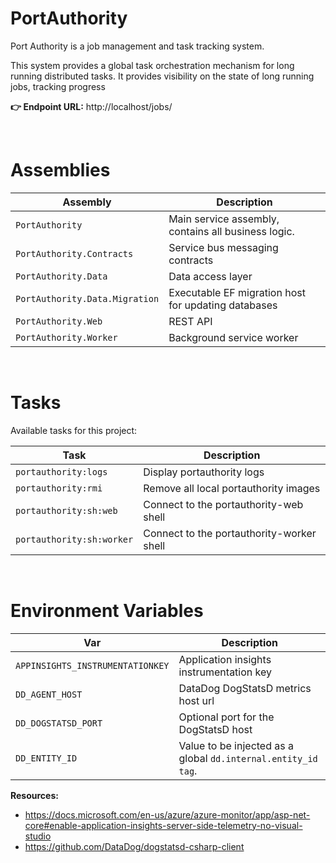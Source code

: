 PortAuthority
=============

Port Authority is a job management and task tracking system.

This system provides a global task orchestration mechanism for long running distributed tasks. It provides visibility on the state of long running jobs, tracking progress 

 **👉 Endpoint URL:** http://localhost/jobs/

&nbsp;

# Assemblies

| Assembly                       | Description                                         |
|--------------------------------|-----------------------------------------------------|
| `PortAuthority`                | Main service assembly, contains all business logic. | 
| `PortAuthority.Contracts`      | Service bus messaging contracts                     | 
| `PortAuthority.Data`           | Data access layer                                   |
| `PortAuthority.Data.Migration` | Executable EF migration host for updating databases |
| `PortAuthority.Web`            | REST API                                            |
| `PortAuthority.Worker`         | Background service worker                           |

&nbsp;

# Tasks

Available tasks for this project:

| Task                      | Description                                   |
|---------------------------|-----------------------------------------------|
| `portauthority:logs`      | Display portauthority logs                    |
| `portauthority:rmi`       | Remove all local portauthority images         |
| `portauthority:sh:web`    | Connect to the portauthority-web shell        |
| `portauthority:sh:worker` | Connect to the portauthority-worker shell     |

&nbsp;

# Environment Variables

| Var                              | Description                                   |
|----------------------------------|-----------------------------------------------|
| `APPINSIGHTS_INSTRUMENTATIONKEY` | Application insights instrumentation key      | 
| `DD_AGENT_HOST `                 | DataDog DogStatsD metrics host url            |
| `DD_DOGSTATSD_PORT`              | Optional port for the DogStatsD host          |
| `DD_ENTITY_ID `                  | Value to be injected as a global `dd.internal.entity_id tag`. |         

**Resources:**
* https://docs.microsoft.com/en-us/azure/azure-monitor/app/asp-net-core#enable-application-insights-server-side-telemetry-no-visual-studio
* https://github.com/DataDog/dogstatsd-csharp-client               